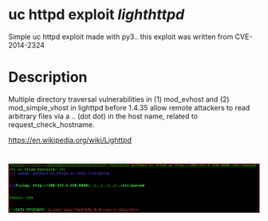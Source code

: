 # uc httpd exploit *lighthttpd*
Simple uc httpd exploit made with py3.. this exploit was written from CVE-2014-2324

# Description
Multiple directory traversal vulnerabilities in (1) mod_evhost and (2) mod_simple_vhost in lighttpd before 1.4.35 allow remote attackers to read arbitrary files via a .. (dot dot) in the host name, related to request_check_hostname.

https://en.wikipedia.org/wiki/Lighttpd

#
![alt text](https://github.com/sp4c30x1/uc_httpd_exploit/blob/master/tool_utc.png?raw=true)
